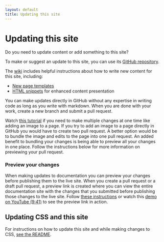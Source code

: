 ```yaml
---
layout: default
title: Updating this site
---
```


# Updating this site

<div class="va-introtext">
  Do you need to update content or add something to this site?
</div>

To make or suggest an update to this site, you can use its [GitHub repository](https://github.com/department-of-veterans-affairs/vets-design-system-documentation).

The [wiki](https://github.com/department-of-veterans-affairs/vets-design-system-documentation/wiki) includes helpful instructions about how to write new content for this site, including:
- [New page templates](https://github.com/department-of-veterans-affairs/vets-design-system-documentation/wiki/Adding-content)
- [HTML snippets](https://github.com/department-of-veterans-affairs/vets-design-system-documentation/wiki/Writing-snippets) for enhanced content presentation

You can make updates directly in GitHub without any expertise in writing code as long as you write with markdown. When you are done with your work, create a new branch and submit a pull request.  

Watch [this tutorial](https://www.youtube.com/watch?v=kXwhzUg1lKA) if you need to make multiple changes at one time like adding an image to a page. If you try to add an image to a page directly in GitHub you would have to create two pull request. A better option would be to bundle the image and edits to the page into one pull request. An added benefit to bundling your changes is being able to preview all your changes in one place. Follow the instructions below for more information on previewing your pull request. 

### Preview your changes

When making updates to documentation you can preview your changes before publishing them to the live site. When you create a pull request or a draft pull request, a preview link is created where you can view the entire documentation site with the changes that you submitted before publishing those changes to the live site. Follow [these instructions](https://github.com/department-of-veterans-affairs/vets-design-system-documentation?tab=readme-ov-file#previewing-pull-requests) or watch this [demo on YouTube (9:41)](https://youtu.be/kXwhzUg1lKA?feature=shared&t=581) to see the preview link in action. 

## Updating CSS and this site

For instructions on how to update this site and while making changes to CSS, [see the README](https://github.com/department-of-veterans-affairs/vets-design-system-documentation#vets-design-system-documentation).
